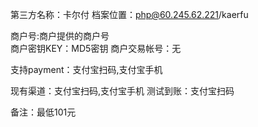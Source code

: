 第三方名称：卡尔付
档案位置：php@60.245.62.221/kaerfu 
 
商户号:商户提供的商户号  
商户密钥KEY：MD5密钥 
商户交易帐号：无 
 
支持payment：支付宝扫码,支付宝手机 
 
现有渠道：支付宝扫码,支付宝手机
测试到账：支付宝扫码
 
备注：最低101元

